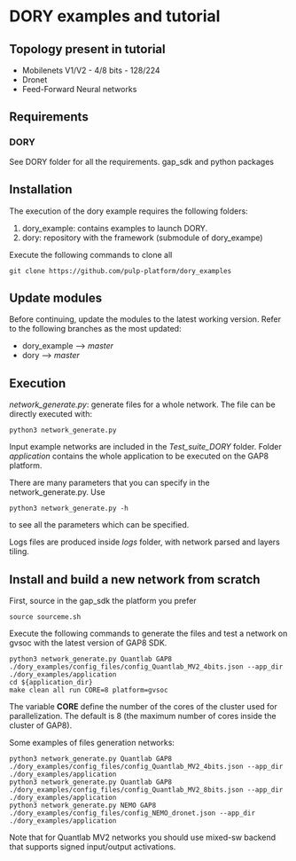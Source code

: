 DORY examples and tutorial
==========================

Topology present in tutorial
----------------------------
* Mobilenets V1/V2 - 4/8 bits - 128/224
* Dronet 
* Feed-Forward Neural networks

Requirements
------------

### DORY
See DORY folder for all the requirements. gap_sdk and python packages

Installation
------------
The execution of the dory example requires the following folders:
1. dory_example: contains examples to launch DORY.
2. dory: repository with the framework (submodule of dory_exampe)

Execute the following commands to clone all 
```
git clone https://github.com/pulp-platform/dory_examples
```

## Update modules
Before continuing, update the modules to the latest working version. Refer to the following branches as the most updated:
* dory_example --> *master*
* dory --> *master*

Execution
---------
*network_generate.py*: generate files for a whole network.
The file can be directly executed with:
```
python3 network_generate.py
```
Input example networks are included in the *Test_suite_DORY* folder.
Folder *application* contains the whole application to be executed on the GAP8 platform.

There are many parameters that you can specify in the network_generate.py.
Use

```
python3 network_generate.py -h
```
to see all the parameters which can be specified.

Logs files are produced inside *logs* folder, with network parsed and layers tiling.

Install and build a new network from scratch
--------------------------------------------
First, source in the gap_sdk the platform you prefer

```
source sourceme.sh
```
Execute the following commands to generate the files and test a network on gvsoc with the latest version of GAP8 SDK.
```
python3 network_generate.py Quantlab GAP8 ./dory_examples/config_files/config_Quantlab_MV2_4bits.json --app_dir ./dory_examples/application
cd ${application_dir}
make clean all run CORE=8 platform=gvsoc
```

The variable **CORE** define the number of the cores of the cluster used for parallelization. The default is 8 (the maximum number of cores inside the cluster of GAP8).

Some examples of files generation networks:

```
python3 network_generate.py Quantlab GAP8 ./dory_examples/config_files/config_Quantlab_MV2_4bits.json --app_dir ./dory_examples/application
python3 network_generate.py Quantlab GAP8 ./dory_examples/config_files/config_Quantlab_MV2_8bits.json --app_dir ./dory_examples/application
python3 network_generate.py NEMO GAP8 ./dory_examples/config_files/config_NEMO_dronet.json --app_dir ./dory_examples/application
```

Note that for Quantlab MV2 networks you should use mixed-sw backend that supports signed input/output activations. 